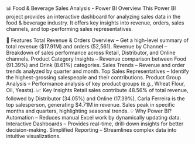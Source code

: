 📊 Food & Beverage Sales Analysis - Power BI
Overview
This Power BI project provides an interactive dashboard for analyzing sales data in the food & beverage industry. It offers key insights into revenue, orders, sales channels, and top-performing sales representatives.

🚀 Features
Total Revenue & Orders Overview – Get a high-level summary of total revenue ($17.91M) and orders (52,561).
Revenue by Channel – Breakdown of sales performance across Retail, Distributor, and Online channels.
Product Category Insights – Revenue comparison between Food (91.39%) and Drink (8.61%) categories.
Sales Trends – Revenue and order trends analyzed by quarter and month.
Top Sales Representatives – Identify the highest-grossing salespeople and their contributions.
Product Group Analysis – Performance analysis of key product groups (e.g., Wheat Flour, Oil, Yeasts).
📈 Key Insights
Retail sales contribute 48.56% of total revenue, followed by Distributor (34.05%) and Online (17.39%).
Carla Ferreira is the top salesperson, generating $4.71M in revenue.
Sales peak in specific months and quarters, highlighting seasonal trends.
💡 Why Power BI?
Automation – Reduces manual Excel work by dynamically updating data.
Interactive Dashboards – Provides real-time, drill-down insights for better decision-making.
Simplified Reporting – Streamlines complex data into intuitive visualizations. 
